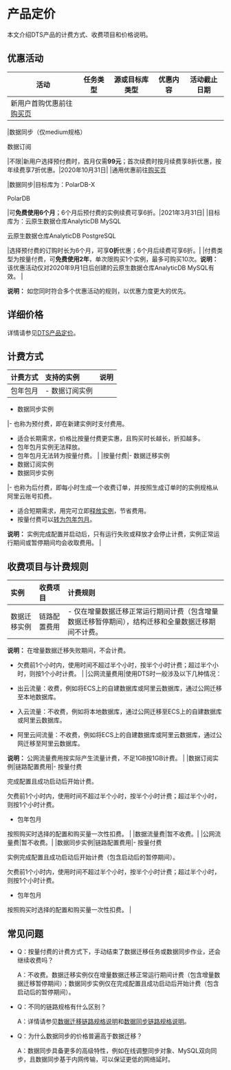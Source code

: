 # 产品定价

本文介绍DTS产品的计费方式、收费项目和价格说明。

## 优惠活动

|活动|任务类型|源或目标库类型|优惠内容|活动截止日期|
|--|----|-------|----|------|
|新用户首购优惠前往[购买页](https://common-buy.aliyun.com/?commodityCode=dtspre)

|数据同步（仅medium规格）

数据订阅

|不限|新用户选择预付费时，首月仅需**99元**；首次续费时按月续费享8折优惠，按年续费享7折优惠。|2020年10月31日|
|通用优惠前往[购买页](https://common-buy.aliyun.com/?commodityCode=dtspre)

|数据同步|目标库为：PolarDB-X

PolarDB

|可**免费使用6个月**；6个月后预付费的实例续费可享6折。|2021年3月31日|
|目标库为：云原生数据仓库AnalyticDB MySQL

云原生数据仓库AnalyticDB PostgreSQL

|选择预付费的订购时长为6个月，可享**0折**优惠；6个月后续费可享6折。|
|付费类型为按量付费，可**免费使用2年**，单次限购买1个实例，最多可购买10次。**说明：** 该优惠活动仅对2020年9月1日后创建的云原生数据仓库AnalyticDB MySQL有效。 |

**说明：** 如您同时符合多个优惠活动的规则，以优惠力度更大的优先。

## 详细价格

详情请参见[DTS产品定价](https://cn.aliyun.com/price/product#/dts/detail)。

## 计费方式

|计费方式|支持的实例|说明|
|:---|:----|:-|
|包年包月|-   数据订阅实例
-   数据同步实例

|-   也称为预付费，即在新建实例时支付费用。
-   适合长期需求，价格比按量付费更实惠，且购买时长越长，折扣越多。
-   包年包月实例无法释放。
-   包年包月无法转为按量付费。 |
|按量付费|-   数据迁移实例
-   数据订阅实例
-   数据同步实例

|-   也称为后付费，即每小时生成一个收费订单，并按照生成订单时的实例规格从阿里云账号扣费。
-   适合短期需求，用完可立即[释放实例](/cn.zh-CN/实例管理/释放实例.md)，节省费用。
-   按量付费可以[转为包年包月](/cn.zh-CN/产品定价/按量付费转包年包月.md)。

**说明：** 实例完成配置并启动后，只有运行失败或释放才会停止计费，实例正常运行期间或暂停期间均会收取费用。 |

## 收费项目与计费规则

|实例|收费项目|计费规则|
|:-|:---|:---|
|数据迁移实例|链路配置费用|-   仅在增量数据迁移正常运行期间计费（包含增量数据迁移暂停期间），结构迁移和全量数据迁移期间不计费。

**说明：** 在增量数据迁移失败期间，不会计费。

-   欠费前1个小时内，使用时间不超过半个小时，按半个小时计费；超过半个小时，则按1个小时计费。 |
|公网流量费用|使用DTS时一般涉及以下几种情况：

-   出云流量：收费，例如将ECS上的自建数据库或阿里云数据库，通过公网迁移至本地数据库。
-   入云流量：不收费，例如将本地数据库，通过公网迁移至ECS上的自建数据库或阿里云数据库。
-   阿里云间流量：不收费，例如将ECS上的自建数据库或阿里云数据库，通过公网迁移至阿里云数据库。

**说明：** 公网流量费用按实际产生流量计费，不足1GB按1GB计费。 |
|数据订阅实例|链路配置费用|-   按量付费

完成配置且成功启动后开始计费。

欠费前1个小时内，使用时间不超过半个小时，按半个小时计费；超过半个小时，则按1个小时计费。

-   包年包月

按照购买时选择的配置和购买量一次性扣费。 |
|数据流量费|暂不收费。|
|公网流量费|暂不收费。|
|数据同步实例|链路配置费用|-   按量付费

实例完成配置且成功启动后开始计费（包含启动后的暂停期间）。

欠费前1个小时内，使用时间不超过半个小时，按半个小时计费；超过半个小时，则按1个小时计费。

-   包年包月

按照购买时选择的配置和购买量一次性扣费。 |

## 常见问题

-   Q：按量付费的计费方式下，手动结束了数据迁移任务或数据同步作业，还会继续收费吗？

    A：不收费。数据迁移实例仅在增量数据迁移正常运行期间计费（包含增量数据迁移暂停期间）；数据同步实例仅在完成配置且成功启动后开始计费（包含启动后的暂停期间）。

-   Q：不同的链路规格有什么区别？

    A：详情请参见[数据迁移链路规格说明](/cn.zh-CN/产品简介/规格说明/数据迁移链路规格说明.md)和[数据同步链路规格说明](/cn.zh-CN/产品简介/规格说明/数据同步链路规格说明.md)。

-   Q：为什么数据同步的价格普遍高于数据迁移？

    A：数据同步具备更多的高级特性，例如在线调整同步对象、MySQL双向同步，且数据同步基于内网传输，可以保证更低的网络延时。


